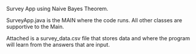 Survey App using Naive Bayes Theorem.

SurveyApp.java is the MAIN where the code runs. All other classes are supportive to the Main.

Attached is a survey_data.csv file that stores data and where the program will learn from the answers that are input.
